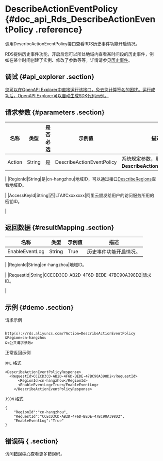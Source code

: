 # DescribeActionEventPolicy {#doc_api_Rds_DescribeActionEventPolicy .reference}

调用DescribeActionEventPolicy接口查看RDS历史事件功能开启情况。

RDS提供历史事件功能，开启后您可以所处地域内查看某时间段的历史事件，例如在某个时间创建了实例、修改了参数等等。详情请参见[历史事件](~~129759~~)。

## 调试 {#api_explorer .section}

[您可以在OpenAPI Explorer中直接运行该接口，免去您计算签名的困扰。运行成功后，OpenAPI Explorer可以自动生成SDK代码示例。](https://api.aliyun.com/#product=Rds&api=DescribeActionEventPolicy&type=RPC&version=2014-08-15)

## 请求参数 {#parameters .section}

|名称|类型|是否必选|示例值|描述|
|--|--|----|---|--|
|Action|String|是|DescribeActionEventPolicy|系统规定参数，取值：**DescribeActionEventPolicy**。

 |
|RegionId|String|是|cn-hangzhou|地域ID，可以通过接口[DescribeRegions](~~26243~~)查看地域ID。

 |
|AccessKeyId|String|否|LTAIfCxxxxxxx|阿里云颁发给用户的访问服务所用的密钥ID。

 |

## 返回数据 {#resultMapping .section}

|名称|类型|示例值|描述|
|--|--|---|--|
|EnableEventLog|String|True|历史事件功能开启情况。

 |
|RegionId|String|cn-hangzhou|地域ID。

 |
|RequestId|String|CCECD3CD-AB2D-4F6D-BEDE-47BC90A398D2|请求ID。

 |

## 示例 {#demo .section}

请求示例

``` {#request_demo}

http(s)://rds.aliyuncs.com/?Action=DescribeActionEventPolicy
&Region=cn-hangzhou
&<公共请求参数>

```

正常返回示例

`XML` 格式

``` {#xml_return_success_demo}
<DescribeActionEventPolicyResponse>
  <RequestId>CCECD3CD-AB2D-4F6D-BEDE-47BC90A398D2</RequestId>
	  <RegionId>cn-hangzhou</RegionId>
	  <EnableEventLog>True</EnableEventLog>
    </DescribeActionEventPolicyResponse>
```

`JSON` 格式

``` {#json_return_success_demo}
{
	"RegionId":"cn-hangzhou",
	"RequestId":"CCECD3CD-AB2D-4F6D-BEDE-47BC90A398D2",
	"EnableEventLog":"True"
}
```

## 错误码 { .section}

访问[错误中心](https://error-center.aliyun.com/status/product/Rds)查看更多错误码。

